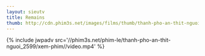 ```yaml
---
layout: sieutv
title: Remains
thumb: http://cdn.phim3s.net/images/films/thumb/thanh-pho-an-thit-nguoi-remains-2012.jpg
---
```

{% include jwpadv src='//phim3s.net/phim-le/thanh-pho-an-thit-nguoi_2599/xem-phim//video.mp4' %}